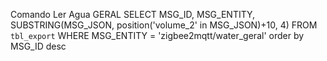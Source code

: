 Comando Ler Agua GERAL
SELECT  MSG_ID, MSG_ENTITY, SUBSTRING(MSG_JSON, position('volume_2' in MSG_JSON)+10, 4) FROM `tbl_export` WHERE MSG_ENTITY = 'zigbee2mqtt/water_geral' order by MSG_ID desc
